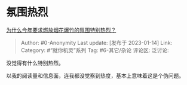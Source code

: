 # 氛围热烈
[为什么今年要求燃放烟花爆竹的氛围特别热烈？](https://www.zhihu.com/question/576216690/answer/2844401867)

> Author: #0-Anonymity
> Last update: [发布于 2023-01-14]
> Link:
> Category: #“就你机灵”系列
> Tag: #6-其它/杂论
> 评论区:
> 泛讨论:

没觉得有什么特别热烈。

以我的阅读量和信息面，连我都没觉察到热度，基本上意味着这是个伪问题。

